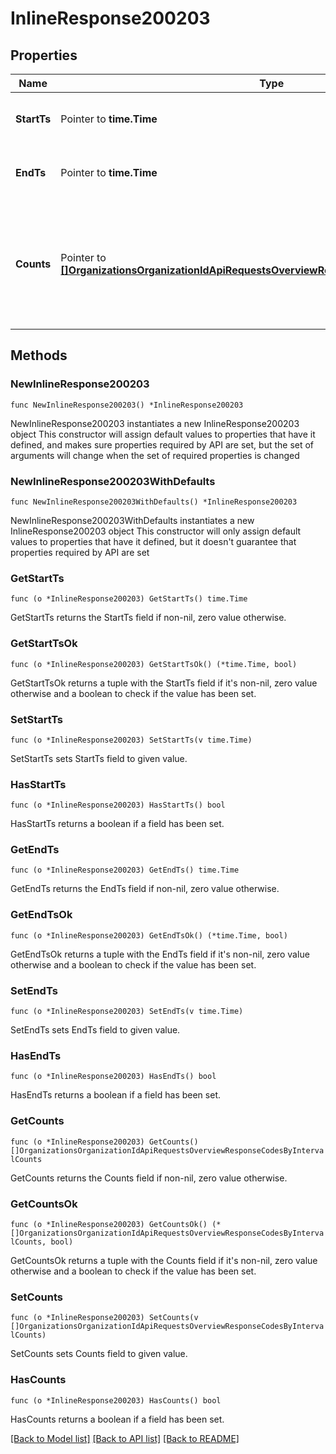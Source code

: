 # InlineResponse200203

## Properties

Name | Type | Description | Notes
------------ | ------------- | ------------- | -------------
**StartTs** | Pointer to **time.Time** | The start time of the access period | [optional] 
**EndTs** | Pointer to **time.Time** | The end time of the access period | [optional] 
**Counts** | Pointer to [**[]OrganizationsOrganizationIdApiRequestsOverviewResponseCodesByIntervalCounts**](OrganizationsOrganizationIdApiRequestsOverviewResponseCodesByIntervalCounts.md) | list of response codes and a count of how many requests had that code in the given time period | [optional] 

## Methods

### NewInlineResponse200203

`func NewInlineResponse200203() *InlineResponse200203`

NewInlineResponse200203 instantiates a new InlineResponse200203 object
This constructor will assign default values to properties that have it defined,
and makes sure properties required by API are set, but the set of arguments
will change when the set of required properties is changed

### NewInlineResponse200203WithDefaults

`func NewInlineResponse200203WithDefaults() *InlineResponse200203`

NewInlineResponse200203WithDefaults instantiates a new InlineResponse200203 object
This constructor will only assign default values to properties that have it defined,
but it doesn't guarantee that properties required by API are set

### GetStartTs

`func (o *InlineResponse200203) GetStartTs() time.Time`

GetStartTs returns the StartTs field if non-nil, zero value otherwise.

### GetStartTsOk

`func (o *InlineResponse200203) GetStartTsOk() (*time.Time, bool)`

GetStartTsOk returns a tuple with the StartTs field if it's non-nil, zero value otherwise
and a boolean to check if the value has been set.

### SetStartTs

`func (o *InlineResponse200203) SetStartTs(v time.Time)`

SetStartTs sets StartTs field to given value.

### HasStartTs

`func (o *InlineResponse200203) HasStartTs() bool`

HasStartTs returns a boolean if a field has been set.

### GetEndTs

`func (o *InlineResponse200203) GetEndTs() time.Time`

GetEndTs returns the EndTs field if non-nil, zero value otherwise.

### GetEndTsOk

`func (o *InlineResponse200203) GetEndTsOk() (*time.Time, bool)`

GetEndTsOk returns a tuple with the EndTs field if it's non-nil, zero value otherwise
and a boolean to check if the value has been set.

### SetEndTs

`func (o *InlineResponse200203) SetEndTs(v time.Time)`

SetEndTs sets EndTs field to given value.

### HasEndTs

`func (o *InlineResponse200203) HasEndTs() bool`

HasEndTs returns a boolean if a field has been set.

### GetCounts

`func (o *InlineResponse200203) GetCounts() []OrganizationsOrganizationIdApiRequestsOverviewResponseCodesByIntervalCounts`

GetCounts returns the Counts field if non-nil, zero value otherwise.

### GetCountsOk

`func (o *InlineResponse200203) GetCountsOk() (*[]OrganizationsOrganizationIdApiRequestsOverviewResponseCodesByIntervalCounts, bool)`

GetCountsOk returns a tuple with the Counts field if it's non-nil, zero value otherwise
and a boolean to check if the value has been set.

### SetCounts

`func (o *InlineResponse200203) SetCounts(v []OrganizationsOrganizationIdApiRequestsOverviewResponseCodesByIntervalCounts)`

SetCounts sets Counts field to given value.

### HasCounts

`func (o *InlineResponse200203) HasCounts() bool`

HasCounts returns a boolean if a field has been set.


[[Back to Model list]](../README.md#documentation-for-models) [[Back to API list]](../README.md#documentation-for-api-endpoints) [[Back to README]](../README.md)


